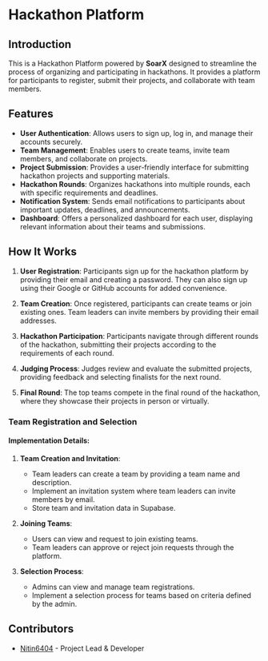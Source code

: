 # Hackathon Platform

## Introduction

This is a Hackathon Platform powered by **SoarX** designed to streamline the process of organizing and participating in hackathons. It provides a platform for participants to register, submit their projects, and collaborate with team members. 

## Features

- **User Authentication**: Allows users to sign up, log in, and manage their accounts securely.
- **Team Management**: Enables users to create teams, invite team members, and collaborate on projects.
- **Project Submission**: Provides a user-friendly interface for submitting hackathon projects and supporting materials.
- **Hackathon Rounds**: Organizes hackathons into multiple rounds, each with specific requirements and deadlines.
- **Notification System**: Sends email notifications to participants about important updates, deadlines, and announcements.
- **Dashboard**: Offers a personalized dashboard for each user, displaying relevant information about their teams and submissions.

## How It Works

1. **User Registration**: Participants sign up for the hackathon platform by providing their email and creating a password. They can also sign up using their Google or GitHub accounts for added convenience.

2. **Team Creation**: Once registered, participants can create teams or join existing ones. Team leaders can invite members by providing their email addresses.

3. **Hackathon Participation**: Participants navigate through different rounds of the hackathon, submitting their projects according to the requirements of each round.

4. **Judging Process**: Judges review and evaluate the submitted projects, providing feedback and selecting finalists for the next round.

5. **Final Round**: The top teams compete in the final round of the hackathon, where they showcase their projects in person or virtually.

### Team Registration and Selection
#### Implementation Details:
1. **Team Creation and Invitation**:
   - Team leaders can create a team by providing a team name and description.
   - Implement an invitation system where team leaders can invite members by email.
   - Store team and invitation data in Supabase.

2. **Joining Teams**:
   - Users can view and request to join existing teams.
   - Team leaders can approve or reject join requests through the platform.

3. **Selection Process**:
   - Admins can view and manage team registrations.
   - Implement a selection process for teams based on criteria defined by the admin.
   
## Contributors

- [Nitin6404](https://github.com/Nitin6404) - Project Lead & Developer
